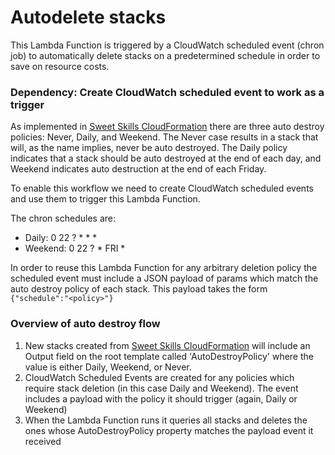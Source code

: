 # Autodelete stacks
This Lambda Function is triggered by a CloudWatch scheduled event (chron job) to automatically delete stacks on a predetermined schedule in order to save on resource costs.

### Dependency:  Create CloudWatch scheduled event to work as a trigger
As implemented in [Sweet Skills CloudFormation](http://github.com/sweetskills/cloud-formation) there are three auto destroy policies:  Never, Daily, and Weekend.  The Never case results in a stack that will, as the name implies, never be auto destroyed.  The Daily policy indicates that a stack should be auto destroyed at the end of each day, and Weekend indicates auto destruction at the end of each Friday.

To enable this workflow we need to create CloudWatch scheduled events and use them to trigger this Lambda Function.

The chron schedules are:
- Daily:    0 22 ? * * *
- Weekend:  0 22 ? * FRI *

In order to reuse this Lambda Function for any arbitrary deletion policy the scheduled event must include a JSON payload of params which match the auto destroy policy of each stack.  This payload takes the form
```{"schedule":"<policy>"}```

### Overview of auto destroy flow
1. New stacks created from [Sweet Skills CloudFormation](http://github.com/sweetskills/cloud-formation) will include an Output field on the root template called 'AutoDestroyPolicy' where the value is either Daily, Weekend, or Never.
2. CloudWatch Scheduled Events are created for any policies which require stack deletion (in this case Daily and Weekend).  The event includes a payload with the policy it should trigger (again, Daily or Weekend)
3. When the Lambda Function runs it queries all stacks and deletes the ones whose AutoDestroyPolicy property matches the payload event it received